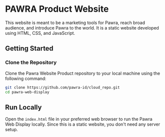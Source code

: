 # PAWRA Product Website

This website is meant to be a marketing tools for Pawra, reach broad audience, and introduce Pawra to the world. It is a static website developed using HTML, CSS, and JavaScript.

## Getting Started

### Clone the Repository

Clone the Pawra Website Product repository to your local machine using the following command:

```bash
git clone https://github.com/pawra-id/cloud_repo.git
cd pawra-web-display
```

## Run Locally

Open the `index.html` file in your preferred web browser to run the Pawra Web Display locally. Since this is a static website, you don't need any server setup.